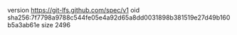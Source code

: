version https://git-lfs.github.com/spec/v1
oid sha256:7f7798a9788c544fe05e4a92d65a8dd0031898b381519e27d49b160b5a3ab61e
size 2496
